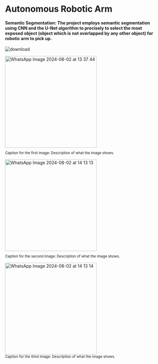 # Autonomous Robotic Arm
#### Semantic Segmentation: The project employs semantic segmentation using CNN and the U-Net algorithm to precisely to select the most exposed object (object which is not overlapped by any other object) for robotic arm to pick up.

![download](https://github.com/user-attachments/assets/c93d7934-3060-4aa7-a048-1e186d8073f3)
<p>
  <img src="https://github.com/user-attachments/assets/90555c34-6059-4551-a3ef-594412283e65" alt="WhatsApp Image 2024-08-02 at 13 37 44" width="300" style="display: block; margin-bottom: 10px;"/>
  <small>Caption for the first image: Description of what the image shows.</small>
</p>

<p>
  <img src="https://github.com/user-attachments/assets/f39a2509-88c0-4c54-b5c4-05fe7492ace0" alt="WhatsApp Image 2024-08-02 at 14 13 13" width="300" style="display: block; margin-bottom: 10px;"/>
  <small>Caption for the second image: Description of what the image shows.</small>
</p>

<p>
  <img src="https://github.com/user-attachments/assets/3253be0e-52e9-4607-8d53-4fc14efb6a5b" alt="WhatsApp Image 2024-08-02 at 14 13 14" width="300" style="display: block;"/>
  <small>Caption for the third image: Description of what the image shows.</small>
</p>

